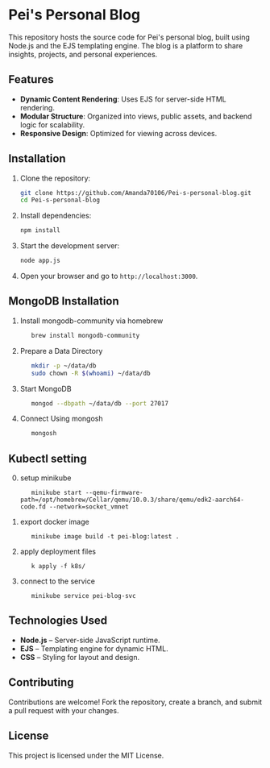# Pei's Personal Blog

This repository hosts the source code for Pei's personal blog, built using Node.js and the EJS templating engine. The blog is a platform to share insights, projects, and personal experiences.

## Features

- **Dynamic Content Rendering**: Uses EJS for server-side HTML rendering.
- **Modular Structure**: Organized into views, public assets, and backend logic for scalability.
- **Responsive Design**: Optimized for viewing across devices.

## Installation

1. Clone the repository:
   ```bash
   git clone https://github.com/Amanda70106/Pei-s-personal-blog.git
   cd Pei-s-personal-blog
   ```

2. Install dependencies:
   ```bash
   npm install
   ```

3. Start the development server:
   ```bash
   node app.js
   ```

4. Open your browser and go to `http://localhost:3000`.

## MongoDB Installation
1. Install mongodb-community via homebrew
   ```bash
      brew install mongodb-community
   ```
2. Prepare a Data Directory
   ```bash
      mkdir -p ~/data/db
      sudo chown -R $(whoami) ~/data/db
   ```
3. Start MongoDB
   ```bash
      mongod --dbpath ~/data/db --port 27017
   ```
4. Connect Using mongosh
   ```bash
      mongosh
   ```
## Kubectl setting
0. setup minikube
   ```
      minikube start --qemu-firmware-path=/opt/homebrew/Cellar/qemu/10.0.3/share/qemu/edk2-aarch64-code.fd --network=socket_vmnet
   ```
1. export docker image
   ```
      minikube image build -t pei-blog:latest .
   ```
2. apply deployment files
   ```
      k apply -f k8s/
   ```
3. connect to the service
   ```
      minikube service pei-blog-svc
   ```
## Technologies Used
- **Node.js** – Server-side JavaScript runtime.
- **EJS** – Templating engine for dynamic HTML.
- **CSS** – Styling for layout and design.

## Contributing

Contributions are welcome! Fork the repository, create a branch, and submit a pull request with your changes.

## License

This project is licensed under the MIT License.

